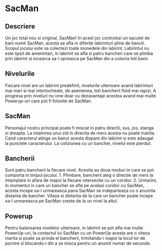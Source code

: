 # SacMan

## Descriere
Un joc total nou si original, SacMan! In acest joc controlezi un saculet de bani numit SacMan, acesta se afla in
diferite labirinturi pline de banuti. Scopul jocului este sa colectezi toate monedele din labirint. Labirintul nu
este lipsit de amenintari, in labirint se afla si patru bancheri care se plimba prin labirint si incearca sa-l opreasca
pe SacMan din a colecta toti banii.

## Nivelurile
Fiecare nivel are un labirint predefinit, nivelurile ulterioare avand labirinturi mai mari si mai intortocheate,
de asemenea, toti bancherii fiind mai rapizi. A progresa prin niveluri nu vine doar cu dezavantaje acestea avand mai
multe Powerup-uri care pot fi folosite de SacMan.

## SacMan
Personajul nostru principal poate fi miscat in patru directii, sus, jos, stanga si dreapta. La intalnirea unui zid in
directia de mers acesta nu poate inainta. Cand caracterul atinge un banut acesta dispare din labirint si este adaugat
la punctele caracterului. La coliziunea cu un bancher, nivelul este pierdut.

## Bancherii
Sunt patru bancherii la fiecare nivel. Acestia au doua moduri in care se pot comporta in timpul jocului. 1. Plimbare,
bancherii aleg o directie de mers la intamplare in afara de inapoi la fiecare intersectie cu un coridor. 2. Urmarire,
In momentul in care un bancher se afla pe acelasi coridor cu SacMan, acesta incepe sa-l urmareasca pana SacMan se
indeparteaza cu o anumita distanta de bancher. Viteza si distanta de la care un bancher poate incepe sa-l urmareasca pe
SacMan creste de la un nivel la altul.

## Powerup
Pentru balansarea nivelelor ulterioare, in labirint se pot afla mai multe PowerUp-uri, la contactul lui SacMan cu un
PowerUp acesta are o viteza marita si poate sa prinda el bancherii, trimitandu-i inapoi la locul lor de pornire si
blocandu-i din a se misca pentru un anumit numar de secunde.